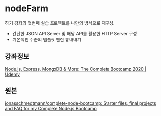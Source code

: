 # nodeFarm

하기 강좌의 첫번째 실습 프로젝트를 나만의 방식으로 재구성.

- 간단한 JSON API Server 및 해당 API를 활용한 HTTP Server 구성
- 기본적인 수준의 템플릿 엔진 흉내내기

## 강좌정보

[Node.js, Express, MongoDB & More: The Complete Bootcamp 2020 | Udemy](https://www.udemy.com/course/nodejs-express-mongodb-bootcamp/)

## 원본

[jonasschmedtmann/complete-node-bootcamp: Starter files, final projects and FAQ for my Complete Node.js Bootcamp](https://github.com/jonasschmedtmann/complete-node-bootcamp)

